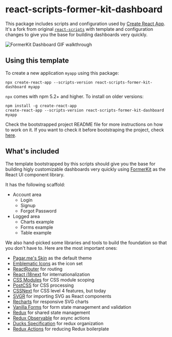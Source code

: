 # react-scripts-former-kit-dashboard

This package includes scripts and configuration used by [Create React App](https://github.com/facebook/create-react-app). It's a fork from original [`react-scripts`](https://github.com/facebook/create-react-app) with template and configuration changes to give you the base for building dashboards very quickly.

![FormerKit Dashboard GIF walkthrough](https://media.giphy.com/media/2wX0gGKvt4WURh4w3o/giphy.gif)

## Using this template

To create a new application `myapp` using this package:

```
npx create-react-app --scripts-version react-scripts-former-kit-dashboard myapp
```

`npx` comes with npm 5.2+ and higher. To install on older versions:

```
npm install -g create-react-app
create-react-app --scripts-version react-scripts-former-kit-dashboard myapp
```

Check the bootstrapped project README file for more instructions on how to work on it. If you want to check it before bootstraping the project, check [here](https://github.com/pagarme/react-scripts-former-kit-dashboard/tree/master/template/README.md).

## What's included

The template bootstrapped by this scripts should give you the base for building higly customizable dashboards very quickly using [FormerKit](https://github.com/pagarme/former-kit) as the React UI component library.

It has the following scaffold:

- Account area
  + Login
  + Signup
  + Forgot Password
- Logged area
  + Charts example
  + Forms example
  + Table example

We also hand-picked some libraries and tools to build the foundation so that you don't have to. Here are the most important ones:

- [Pagar.me's Skin](https://github.com/pagarme/former-kit-skin-pagarme) as the default theme
- [Emblematic Icons](https://github.com/pagarme/emblematic-icons) as the icon set
- [ReactRouter](https://github.com/ReactTraining/react-router) for routing
- [React i18next](https://github.com/i18next/react-i18next) for internationalization
- [CSS Modules](https://github.com/css-modules/css-modules) for CSS module scoping
- [PostCSS](https://github.com/postcss/postcss) for CSS processing
- [CSSNext](https://github.com/MoOx/postcss-cssnext) for CSS level 4 features, but today
- [SVGR](https://github.com/smooth-code/svgr) for importing SVG as React components
- [Recharts](https://github.com/recharts/recharts) for responsive SVG charts
- [Vanilla Forms](https://github.com/derekstavis/react-vanilla-forms) for form state management and validation
- [Redux](https://redux.js.org) for shared state management
- [Redux Observable](https://redux-observable.js.org) for async actions
- [Ducks Specification](https://github.com/erikras/ducks-modular-redux) for redux organization
- [Redux Actions](https://redux-actions.js.org) for reducing Redux boilerplate

